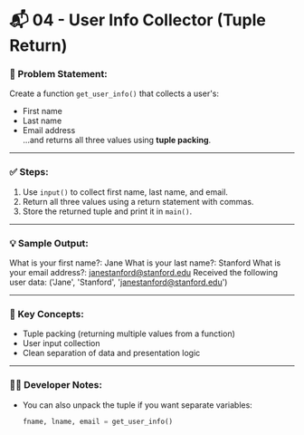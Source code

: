 # 📬 04 - User Info Collector (Tuple Return)

### 📌 Problem Statement:
Create a function `get_user_info()` that collects a user's:
- First name
- Last name
- Email address  
…and returns all three values using **tuple packing**.

---

### ✅ Steps:
1. Use `input()` to collect first name, last name, and email.
2. Return all three values using a return statement with commas.
3. Store the returned tuple and print it in `main()`.

---

### 💡 Sample Output:

What is your first name?: Jane What is your last name?: Stanford What is your email address?: janestanford@stanford.edu Received the following user data: ('Jane', 'Stanford', 'janestanford@stanford.edu')


---

### 🧠 Key Concepts:
- Tuple packing (returning multiple values from a function)
- User input collection
- Clean separation of data and presentation logic

---

### 👨‍💻 Developer Notes:
- You can also unpack the tuple if you want separate variables:
  ```python
  fname, lname, email = get_user_info()
